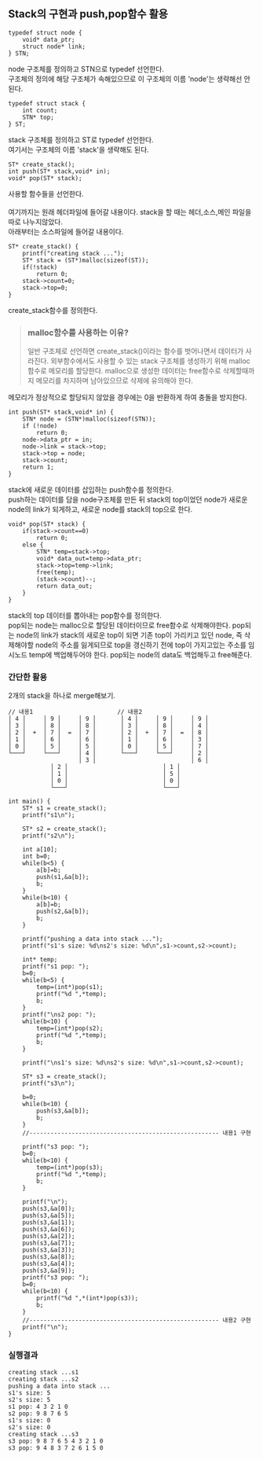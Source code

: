 ## Stack의 구현과 push,pop함수 활용
```
typedef struct node {
	void* data_ptr;
	struct node* link;
} STN;
```
node 구조체를 정의하고 STN으로 typedef 선언한다.<br>
구조체의 정의에 해당 구조체가 속해있으므로 이 구조체의 이름 'node'는 생략해선 안된다.
```
typedef struct stack {
	int count;
	STN* top;
} ST;
```
stack 구조체를 정의하고 ST로 typedef 선언한다.<br>
여기서는 구조체의 이름 'stack'을 생략해도 된다.
```
ST* create_stack();
int push(ST* stack,void* in);
void* pop(ST* stack);
```
사용할 함수들을 선언한다.<br><br>
여기까지는 원래 헤더파일에 들어갈 내용이다. stack을 할 때는 헤더,소스,메인 파일을 따로 나누지않았다.<br>
아래부터는 소스파일에 들어갈 내용이다.
```
ST* create_stack() {
	printf("creating stack ...");
	ST* stack = (ST*)malloc(sizeof(ST));
	if(!stack)
		return 0;
	stack->count=0;
	stack->top=0;
}
```
create_stack함수를 정의한다. <br>
>### malloc함수를 사용하는 이유?<br>
>일반 구조체로 선언하면 create_stack()이라는 함수를 벗어나면서 데이터가 사라진다. 외부함수에서도 사용할 수 있는 stack 구조체를 생성하기 위해 malloc함수로 메모리를 할당한다. malloc으로 생성한 데이터는 free함수로 삭제할때까지 메모리를 차지하며 남아있으므로 삭제에 유의해야 한다.<br>

메모리가 정상적으로 할당되지 않았을 경우에는 0을 반환하게 하여 충돌을 방지한다.
```
int push(ST* stack,void* in) {
	STN* node = (STN*)malloc(sizeof(STN));
	if (!node)
		return 0;
	node->data_ptr = in;
	node->link = stack->top;
	stack->top = node;
	stack->count;
	return 1;
}
```
stack에 새로운 데이터를 삽입하는 push함수를 정의한다. <br>
push하는 데이터를 담을 node구조체를 만든 뒤 stack의 top이었던 node가 새로운 node의 link가 되게하고, 새로운 node를 stack의 top으로 한다.
```
void* pop(ST* stack) {
	if(stack->count==0)
		return 0;
	else {
		STN* temp=stack->top;
		void* data_out=temp->data_ptr;
		stack->top=temp->link;
		free(temp);
		(stack->count)--;
		return data_out;
	}
}
```
stack의 top 데이터를 뽑아내는 pop함수를 정의한다.<br>
pop되는 node는 malloc으로 할당된 데이터이므로 free함수로 삭제해야한다. pop되는 node의 link가 stack의 새로운 top이 되면 기존 top이 가리키고 있던 node, 즉 삭제해야할 node의 주소를 잃게되므로 top을 갱신하기 전에 top이 가지고있는 주소를 임시노드 temp에 백업해두어야 한다. pop되는 node의 data도 백업해두고 free해준다.

### 간단한 활용
2개의 stack을 하나로 merge해보기.
```
// 내용1                        // 내용2	
│ 4 │     │ 9 │     │ 9 │       │ 4 │     │ 9 │     │ 9 │
│ 3 │     │ 8 │     │ 8 │       │ 3 │     │ 8 │     │ 4 │
│ 2 │  +  │ 7 │  =  │ 7 │       │ 2 │  +  │ 7 │  =  │ 8 │
│ 1 │     │ 6 │     │ 6 │       │ 1 │     │ 6 │     │ 3 │
│ 0 │     │ 5 │     │ 5 │       │ 0 │     │ 5 │     │ 7 │
└───┘     └───┘     │ 4 │       └───┘     └───┘     │ 2 │
                    │ 3 │                           │ 6 │
		    │ 2 │                           │ 1 │
		    │ 1 │                           │ 5 │
		    │ 0 │                           │ 0 │
		    └───┘                           └───┘
```
```
int main() {
	ST* s1 = create_stack();
	printf("s1\n");
  
	ST* s2 = create_stack();
	printf("s2\n");
  
	int a[10];
	int b=0;
	while(b<5) {
		a[b]=b;
		push(s1,&a[b]);
		b;
	}	
	while(b<10) {
		a[b]=b;
		push(s2,&a[b]);
		b;
	}	
	
	printf("pushing a data into stack ...");
	printf("s1's size: %d\ns2's size: %d\n",s1->count,s2->count);
	
	int* temp;
	printf("s1 pop: ");
	b=0;
	while(b<5) {
		temp=(int*)pop(s1);
		printf("%d ",*temp);
		b;
	}	
	printf("\ns2 pop: ");
	while(b<10) {
		temp=(int*)pop(s2);
		printf("%d ",*temp);
		b;
	}	
  
	printf("\ns1's size: %d\ns2's size: %d\n",s1->count,s2->count);
	
	ST* s3 = create_stack();
	printf("s3\n");
  
	b=0;
	while(b<10) {
		push(s3,&a[b]);
		b;
	}
	//------------------------------------------------------ 내용1 구현
							
	printf("s3 pop: ");
	b=0;
	while(b<10) {
		temp=(int*)pop(s3);
		printf("%d ",*temp);
		b;
	}

	printf("\n");
	push(s3,&a[0]);
	push(s3,&a[5]);
	push(s3,&a[1]);
	push(s3,&a[6]);
	push(s3,&a[2]);
	push(s3,&a[7]);
	push(s3,&a[3]);
	push(s3,&a[8]);
	push(s3,&a[4]);
	push(s3,&a[9]);
	printf("s3 pop: ");
	b=0;
	while(b<10) {
		printf("%d ",*(int*)pop(s3));
		b;
	}
	//------------------------------------------------------ 내용2 구현
	printf("\n");
}
```

### 실행결과
```
creating stack ...s1
creating stack ...s2
pushing a data into stack ...
s1's size: 5
s2's size: 5
s1 pop: 4 3 2 1 0
s2 pop: 9 8 7 6 5
s1's size: 0
s2's size: 0
creating stack ...s3
s3 pop: 9 8 7 6 5 4 3 2 1 0
s3 pop: 9 4 8 3 7 2 6 1 5 0
```

